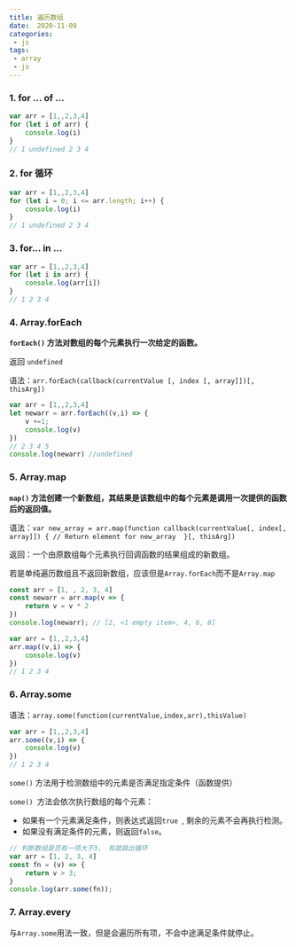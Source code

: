 ```yaml
---
title: 遍历数组
date:  2020-11-09
categories:
 - js
tags:
 - array
 - js
---
```


### **1. for ... of ...**

```javascript
var arr = [1,,2,3,4]
for (let i of arr) {
    console.log(i)
}
// 1 undefined 2 3 4
```

### **2. for 循环**

```javascript
var arr = [1,,2,3,4]
for (let i = 0; i <= arr.length; i++) {
    console.log(i)
}
// 1 undefined 2 3 4
```

### **3. for... in ...**

```javascript
var arr = [1,,2,3,4]
for (let i in arr) {
    console.log(arr[i])
}
// 1 2 3 4
```

### **4. Array.forEach**

**`forEach()` 方法对数组的每个元素执行一次给定的函数。**

返回 `undefined`

语法：`arr.forEach(callback(currentValue [, index [, array]])[, thisArg])`

```javascript
var arr = [1,,2,3,4]
let newarr = arr.forEach((v,i) => {
    v +=1;
    console.log(v)
})
// 2 3 4 5
console.log(newarr) //undefined
```

### **5. Array.map**

**`map()` 方法创建一个新数组，其结果是该数组中的每个元素是调用一次提供的函数后的返回值。**

语法：`var new_array = arr.map(function callback(currentValue[, index[, array]]) {
 // Return element for new_array 
}[, thisArg])`

返回：一个由原数组每个元素执行回调函数的结果组成的新数组。

若是单纯遍历数组且不返回新数组，应该但是`Array.forEach`而不是`Array.map`

```javascript
const arr = [1, , 2, 3, 4]
const newarr = arr.map(v => {
    return v = v * 2
})
console.log(newarr); // [2, <1 empty item>, 4, 6, 8]
```

```javascript
var arr = [1,,2,3,4]
arr.map((v,i) => {
    console.log(v)
})
// 1 2 3 4
```

### **6. Array.some**

语法：`array.some(function(currentValue,index,arr),thisValue)`

```javascript
var arr = [1,,2,3,4]
arr.some((v,i) => {
    console.log(v)
})
// 1 2 3 4
```

`some()` 方法用于检测数组中的元素是否满足指定条件（函数提供）

`some() `方法会依次执行数组的每个元素：

- 如果有一个元素满足条件，则表达式返回`true `, 剩余的元素不会再执行检测。
- 如果没有满足条件的元素，则返回`false`。

```javascript
// 判断数组是否有一项大于3， 有就跳出循环
var arr = [1, 2, 3, 4]
const fn = (v) => {
    return v > 3;
}
console.log(arr.some(fn));
```

### **7. Array.every**

与`Array.some`用法一致，但是会遍历所有项，不会中途满足条件就停止。